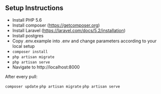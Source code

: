## Setup Instructions

- Install PHP 5.6
- Install composer (https://getcomposer.org)
- Install Laravel (https://laravel.com/docs/5.2/installation)
- Install postgres
- Copy .env.example into .env and change parameters according to your local setup
- `composer install`
- `php artisan migrate`
- `php artisan serve`
- Navigate to http://localhost:8000

After every pull:

`composer update`
`php artisan migrate`
`php artisan serve`
